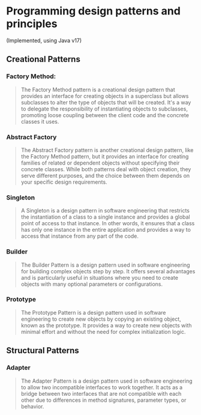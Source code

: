 # Programming design patterns and principles

(Implemented, using Java v17)

## Creational Patterns

### Factory Method:

> The Factory Method pattern is a creational design pattern that provides an interface for creating objects in a
> superclass but allows subclasses to alter the type of objects that will be created. It's a way to delegate the
> responsibility of instantiating objects to subclasses, promoting loose coupling between the client code and the
> concrete classes it uses.

### Abstract Factory

> The Abstract Factory pattern is another creational design pattern, like the Factory Method pattern, but it provides an
> interface for creating families of related or dependent objects without specifying their concrete classes. While both
> patterns deal with object creation, they serve different purposes, and the choice between them depends on your
> specific
> design requirements.

### Singleton

> A Singleton is a design pattern in software engineering that restricts the instantiation of a class to a single
> instance and provides a global point of access to that instance. In other words, it ensures that a class has only one
> instance in the entire application and provides a way to access that instance from any part of the code.

### Builder

> The Builder Pattern is a design pattern used in software engineering for building complex objects step by step. It
> offers several advantages and is particularly useful in situations where you need to create objects with many optional
> parameters or configurations.

### Prototype

> The Prototype Pattern is a design pattern used in software engineering to create new objects by copying an existing
> object, known as the prototype. It provides a way to create new objects with minimal effort and without the need for
> complex initialization logic.

## Structural Patterns

### Adapter

> The Adapter Pattern is a design pattern used in software engineering to allow two incompatible interfaces to work
> together. It acts as a bridge between two interfaces that are not compatible with each other due to differences in
> method signatures, parameter types, or behavior.

###